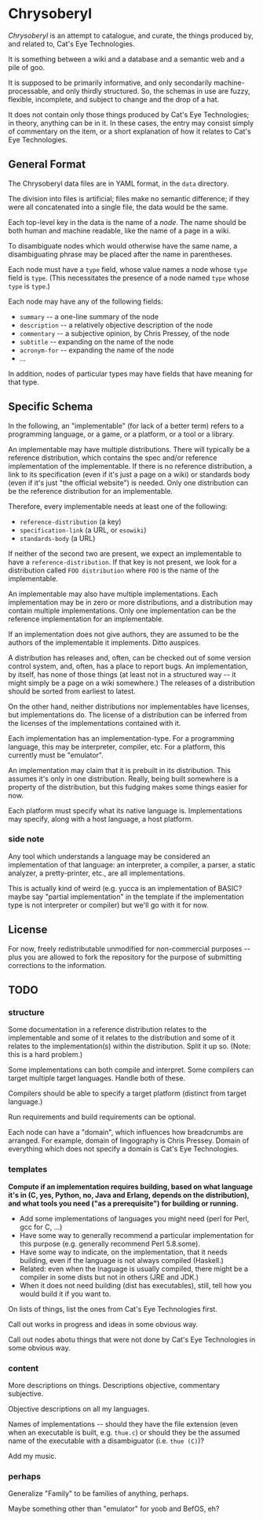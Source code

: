 Chrysoberyl
===========

*Chrysoberyl* is an attempt to catalogue, and curate, the things produced
by, and related to, Cat's Eye Technologies.

It is something between a wiki and a database and a semantic web and a
pile of goo.

It is supposed to be primarily informative, and only secondarily machine-
processable, and only thirdly structured.  So, the schemas in use are
fuzzy, flexible, incomplete, and subject to change and the drop of a hat.

It does not contain only those things produced by Cat's Eye Technologies;
in theory, anything can be in it.  In these cases, the entry may consist
simply of commentary on the item, or a short explanation of how it relates
to Cat's Eye Technologies.

General Format
--------------

The Chrysoberyl data files are in YAML format, in the `data` directory.

The division into files is artificial; files make no semantic difference;
if they were all concatenated into a single file, the data would be the
same.

Each top-level key in the data is the name of a *node*.  The name should
be both human and machine readable, like the name of a page in a wiki.

To disambiguate nodes which would otherwise have the same name, a
disambiguating phrase may be placed after the name in parentheses.

Each node must have a `type` field, whose value names a node whose `type`
field is `type`.  (This necessitates the presence of a node named `type`
whose `type` is `type`.)

Each node may have any of the following fields:

*   `summary` -- a one-line summary of the node
*   `description` -- a relatively objective description of the node
*   `commentary` -- a subjective opinion, by Chris Pressey, of the node
*   `subtitle` -- expanding on the name of the node
*   `acronym-for` -- expanding the name of the node
*   ...

In addition, nodes of particular types may have fields that have meaning
for that type.

Specific Schema
---------------

In the following, an "implementable" (for lack of a better term)
refers to a programming language, or a game, or a platform, or a tool or
a library.

An implementable may have multiple distributions.  There will typically be
a reference distribution, which contains the spec and/or reference
implementation of the implementable.  If there is no reference distribution,
a link to its specification (even if it's just a page on a wiki) or
standards body (even if it's just "the official website") is needed.
Only one distribution can be the reference distribution for an implementable.

Therefore, every implementable needs at least one of the following:

*   `reference-distribution` (a key)
*   `specification-link` (a URL, or `esowiki`)
*   `standards-body` (a URL)

If neither of the second two are present, we expect an implementable to
have a `reference-distribution`.  If that key is not present, we look
for a distribution called `FOO distribution` where `FOO` is the name of
the implementable.

An implementable may also have multiple implementations.  Each implementation
may be in zero or more distributions, and a distribution may contain multiple
implementations.  Only one implementation can be the reference implementation
for an implementable.

If an implementation does not give authors, they are assumed to be the
authors of the implementable it implements.  Ditto auspices.

A distribution has releases and, often, can be checked out of some version
control system, and, often, has a place to report bugs.  An implementation,
by itself, has none of those things (at least not in a structured way -- it
might simply be a page on a wiki somewhere.)  The releases of a distribution
should be sorted from earliest to latest.

On the other hand, neither distributions nor implementables have licenses,
but implementations do.  The license of a distribution can be inferred from
the licenses of the implementations contained with it.

Each implementation has an implementation-type.  For a programming language,
this may be interpreter, compiler, etc.  For a platform, this currently must
be "emulator".

An implementation may claim that it is prebuilt in its distribution.  This
assumes it's only in one distribution.  Really, being built somewhere is
a property of the distribution, but this fudging makes some things easier
for now.

Each platform must specify what its native language is.  Implementations
may specify, along with a host language, a host platform.

### side note ###

Any tool which understands a language may be considered an implementation
of that language: an interpreter, a compiler, a parser, a static analyzer, a
pretty-printer, etc., are all implementations.

This is actually kind of weird (e.g. yucca is an implementation of BASIC?
maybe say "partial implementation" in the template if the implementation
type is not interpreter or compiler) but we'll go with it for now.

License
-------

For now, freely redistributable unmodified for non-commercial purposes --
plus you are allowed to fork the repository for the purpose of submitting
corrections to the information.

TODO
----

### structure ###

Some documentation in a reference distribution relates to the implementable
and some of it relates to the distribution and some of it relates to
the implementation(s) within the distribution.  Split it up so.
(Note: this is a hard problem.)

Some implementations can both compile and interpret.  Some compilers
can target multiple target languages.  Handle both of these.

Compilers should be able to specify a target platform (distinct from target
language.)

Run requirements and build requirements can be optional.

Each node can have a "domain", which influences how breadcrumbs are
arranged.  For example, domain of lingography is Chris Pressey.  Domain
of everything which does not specify a domain is Cat's Eye Technologies.

### templates ###

**Compute if an implementation requires building, based on what language
it's in (C, yes, Python, no, Java and Erlang, depends on the distribution),
and what tools you need ("as a prerequisite") for building or running.**

*   Add some implementations of languages you might need (perl for Perl,
    gcc for C, ...)
*   Have some way to generally recommend a particular implementation
    for this purpose (e.g. generally recommend Perl 5.8.some).
*   Have some way to indicate, on the implementation, that it needs
    building, even if the language is not always compiled (Haskell.)
*   Related: even when the lnaguage is usually compiled, there might be
    a compiler in some dists but not in others (JRE and JDK.)
*   When it does not need building (dist has executables), still, tell
    how you would build it if you want to.

On lists of things, list the ones from Cat's Eye Technologies first.

Call out works in progress and ideas in some obvious way.

Call out nodes abotu things that were not done by Cat's Eye Technologies
in some obvious way.

### content ###

More descriptions on things.  Descriptions objective, commentary subjective.

Objective descriptions on all my languages.

Names of implementations -- should they have the file extension (even when
an executable is built, e.g. `thue.c`) or should they be the assumed name
of the executable with a disambiguator (i.e. `thue (C)`)?

Add my music.

### perhaps ###

Generalize "Family" to be families of anything, perhaps.

Maybe something other than "emulator" for yoob and BefOS, eh?
